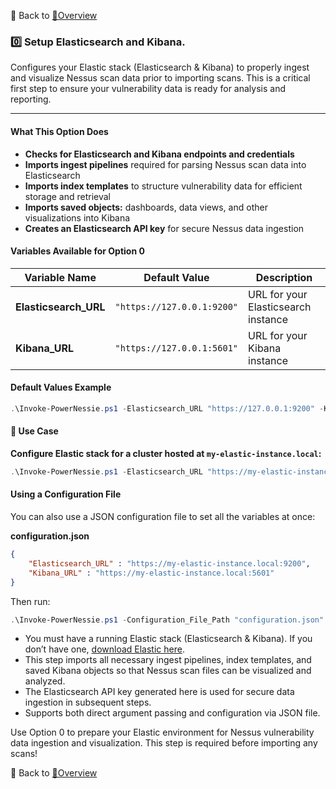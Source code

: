 🔗 Back to [📖Overview](./Overview.md)

### 0️⃣ **Setup Elasticsearch and Kibana.**

Configures your Elastic stack (Elasticsearch & Kibana) to properly ingest and visualize Nessus scan data prior to importing scans. This is a critical first step to ensure your vulnerability data is ready for analysis and reporting.

---

#### What This Option Does

- **Checks for Elasticsearch and Kibana endpoints and credentials**
- **Imports ingest pipelines** required for parsing Nessus scan data into Elasticsearch
- **Imports index templates** to structure vulnerability data for efficient storage and retrieval
- **Imports saved objects:** dashboards, data views, and other visualizations into Kibana
- **Creates an Elasticsearch API key** for secure Nessus data ingestion

#### Variables Available for Option 0

| Variable Name        | Default Value                    | Description                                                         |
|----------------------|----------------------------------|---------------------------------------------------------------------|
| **Elasticsearch_URL**| `"https://127.0.0.1:9200"`       | URL for your Elasticsearch instance                                 |
| **Kibana_URL**       | `"https://127.0.0.1:5601"`       | URL for your Kibana instance                                        |

#### Default Values Example

```powershell
.\Invoke-PowerNessie.ps1 -Elasticsearch_URL "https://127.0.0.1:9200" -Kibana_URL "https://127.0.0.1:5601"
```

#### 📝 Use Case

**Configure Elastic stack for a cluster hosted at `my-elastic-instance.local`:**

```powershell
.\Invoke-PowerNessie.ps1 -Elasticsearch_URL "https://my-elastic-instance.local:9200" -Kibana_URL "https://my-elastic-instance.local:5601"
```

#### Using a Configuration File
You can also use a JSON configuration file to set all the variables at once:

**configuration.json**

```json
{
    "Elasticsearch_URL" : "https://my-elastic-instance.local:9200",
    "Kibana_URL" : "https://my-elastic-instance.local:5601"
}
```

Then run:

```powershell
.\Invoke-PowerNessie.ps1 -Configuration_File_Path "configuration.json"
```

- You must have a running Elastic stack (Elasticsearch & Kibana). If you don’t have one, [download Elastic here](https://www.elastic.co/downloads/).
- This step imports all necessary ingest pipelines, index templates, and saved Kibana objects so that Nessus scan files can be visualized and analyzed.
- The Elasticsearch API key generated here is used for secure data ingestion in subsequent steps.
- Supports both direct argument passing and configuration via JSON file.

Use Option 0 to prepare your Elastic environment for Nessus vulnerability data ingestion and visualization. This step is required before importing any scans!

🔗 Back to [📖Overview](./Overview.md)
